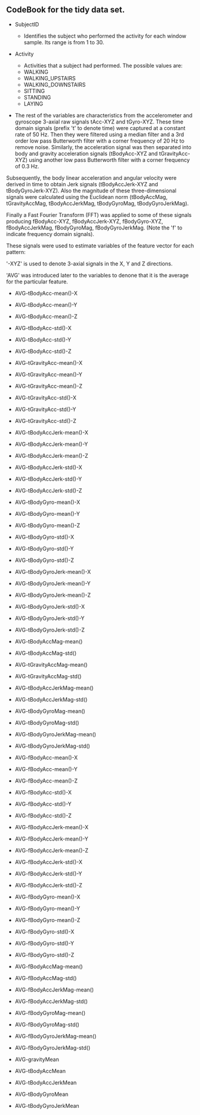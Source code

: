 CodeBook for the tidy data set.
-------------------------------
* SubjectID
  * Identifies the subject who performed the activity for each window sample. Its range is from 1 to 30.

* Activity
  * Activities that a subject had performed. The possible values are:
  * WALKING
  * WALKING_UPSTAIRS
  * WALKING_DOWNSTAIRS
  * SITTING
  * STANDING
  * LAYING
 

* The rest of the variables are characteristics from the accelerometer and gyroscope 3-axial raw signals tAcc-XYZ and tGyro-XYZ. These time domain signals (prefix 't' to denote time) were captured at a constant rate of 50 Hz. Then they were filtered using a median filter and a 3rd order low pass Butterworth filter with a corner frequency of 20 Hz to remove noise. Similarly, the acceleration signal was then separated into body and gravity acceleration signals (tBodyAcc-XYZ and tGravityAcc-XYZ) using another low pass Butterworth filter with a corner frequency of 0.3 Hz. 

 Subsequently, the body linear acceleration and angular velocity were derived in time to obtain Jerk signals (tBodyAccJerk-XYZ and tBodyGyroJerk-XYZ). Also the magnitude of these three-dimensional signals were calculated using the Euclidean norm (tBodyAccMag, tGravityAccMag, tBodyAccJerkMag, tBodyGyroMag, tBodyGyroJerkMag). 

 Finally a Fast Fourier Transform (FFT) was applied to some of these signals producing fBodyAcc-XYZ, fBodyAccJerk-XYZ, fBodyGyro-XYZ, fBodyAccJerkMag, fBodyGyroMag, fBodyGyroJerkMag. (Note the 'f' to indicate frequency domain signals). 

 These signals were used to estimate variables of the feature vector for each pattern:  

 '-XYZ' is used to denote 3-axial signals in the X, Y and Z directions.
 
 'AVG' was introduced later to the variables to denone that it is the average for the particular feature.

* AVG-tBodyAcc-mean()-X
* AVG-tBodyAcc-mean()-Y
* AVG-tBodyAcc-mean()-Z

* AVG-tBodyAcc-std()-X
* AVG-tBodyAcc-std()-Y
* AVG-tBodyAcc-std()-Z

* AVG-tGravityAcc-mean()-X
* AVG-tGravityAcc-mean()-Y
* AVG-tGravityAcc-mean()-Z

* AVG-tGravityAcc-std()-X
* AVG-tGravityAcc-std()-Y
* AVG-tGravityAcc-std()-Z


* AVG-tBodyAccJerk-mean()-X
* AVG-tBodyAccJerk-mean()-Y
* AVG-tBodyAccJerk-mean()-Z

* AVG-tBodyAccJerk-std()-X
* AVG-tBodyAccJerk-std()-Y
* AVG-tBodyAccJerk-std()-Z


* AVG-tBodyGyro-mean()-X
* AVG-tBodyGyro-mean()-Y
* AVG-tBodyGyro-mean()-Z



* AVG-tBodyGyro-std()-X
* AVG-tBodyGyro-std()-Y
* AVG-tBodyGyro-std()-Z


* AVG-tBodyGyroJerk-mean()-X
* AVG-tBodyGyroJerk-mean()-Y
* AVG-tBodyGyroJerk-mean()-Z

* AVG-tBodyGyroJerk-std()-X
* AVG-tBodyGyroJerk-std()-Y
* AVG-tBodyGyroJerk-std()-Z


* AVG-tBodyAccMag-mean()
* AVG-tBodyAccMag-std()

* AVG-tGravityAccMag-mean()
* AVG-tGravityAccMag-std()

* AVG-tBodyAccJerkMag-mean()
* AVG-tBodyAccJerkMag-std()


* AVG-tBodyGyroMag-mean()
* AVG-tBodyGyroMag-std()

* AVG-tBodyGyroJerkMag-mean()
* AVG-tBodyGyroJerkMag-std()

* AVG-fBodyAcc-mean()-X
* AVG-fBodyAcc-mean()-Y
* AVG-fBodyAcc-mean()-Z

* AVG-fBodyAcc-std()-X
* AVG-fBodyAcc-std()-Y
* AVG-fBodyAcc-std()-Z

* AVG-fBodyAccJerk-mean()-X
* AVG-fBodyAccJerk-mean()-Y
* AVG-fBodyAccJerk-mean()-Z

* AVG-fBodyAccJerk-std()-X
* AVG-fBodyAccJerk-std()-Y
* AVG-fBodyAccJerk-std()-Z

* AVG-fBodyGyro-mean()-X
* AVG-fBodyGyro-mean()-Y
* AVG-fBodyGyro-mean()-Z

* AVG-fBodyGyro-std()-X
* AVG-fBodyGyro-std()-Y
* AVG-fBodyGyro-std()-Z

* AVG-fBodyAccMag-mean()
* AVG-fBodyAccMag-std()

* AVG-fBodyAccJerkMag-mean()
* AVG-fBodyAccJerkMag-std()

* AVG-fBodyGyroMag-mean()
* AVG-fBodyGyroMag-std()

* AVG-fBodyGyroJerkMag-mean()
* AVG-fBodyGyroJerkMag-std()

* AVG-gravityMean

* AVG-tBodyAccMean

* AVG-tBodyAccJerkMean

* AVG-tBodyGyroMean

* AVG-tBodyGyroJerkMean

